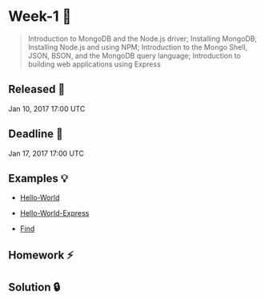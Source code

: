 # Week-1 :gem:

> Introduction to MongoDB and the Node.js driver; Installing MongoDB; Installing Node.js and using NPM; Introduction to the Mongo Shell, JSON, BSON, and the MongoDB query language; Introduction to building web applications using Express

## Released :checkered_flag:
Jan 10, 2017 17:00 UTC

## Deadline :racehorse:
Jan 17, 2017 17:00 UTC

## Examples :bulb:

* [Hello-World](https://github.com/ragmha/M101JS/tree/Week-1/Hello-World)

* [Hello-World-Express](https://github.com/ragmha/M101JS/tree/Week-1/Hello-World-Express)

* [Find](https://github.com/ragmha/M101JS/tree/Week-1/Find)

## Homework :zap:

## Solution :lock:
